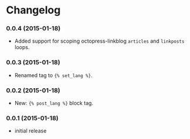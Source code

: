 # Changelog

### 0.0.4 (2015-01-18)

- Added support for scoping octopress-linkblog `articles` and `linkposts` loops.

### 0.0.3 (2015-01-18)

- Renamed tag to `{% set_lang %}`.

### 0.0.2 (2015-01-18)

- New: `{% post_lang %}` block tag.

### 0.0.1 (2015-01-18)

- initial release
